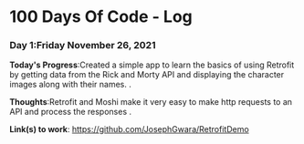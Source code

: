# 100 Days Of Code - Log

### Day 1:Friday November 26, 2021 

**Today's Progress**:Created a simple app to learn the basics of using Retrofit by getting data from the Rick and Morty API
and displaying the character images along with their names. .

**Thoughts**:Retrofit and Moshi make it very easy to make http requests to an API and process the responses  .

**Link(s) to work**: https://github.com/JosephGwara/RetrofitDemo



